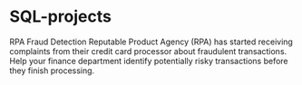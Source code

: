 # SQL-projects
RPA Fraud Detection
Reputable Product Agency (RPA) has started receiving complaints from their credit card processor about fraudulent transactions. 
Help your finance department identify potentially risky transactions before they finish processing.
